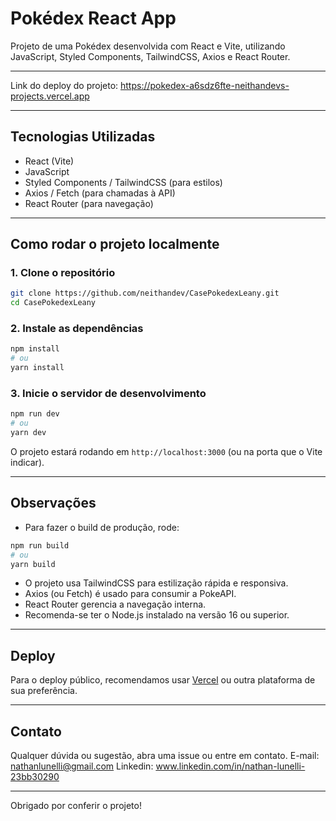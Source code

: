 # Pokédex React App

Projeto de uma Pokédex desenvolvida com React e Vite, utilizando JavaScript, Styled Components, TailwindCSS, Axios e React Router.

---

Link do deploy do projeto: https://pokedex-a6sdz6fte-neithandevs-projects.vercel.app

---

## Tecnologias Utilizadas

- React (Vite)
- JavaScript
- Styled Components / TailwindCSS (para estilos)
- Axios / Fetch (para chamadas à API)
- React Router (para navegação)

---

## Como rodar o projeto localmente

### 1. Clone o repositório

```bash
git clone https://github.com/neithandev/CasePokedexLeany.git
cd CasePokedexLeany
```

### 2. Instale as dependências

```bash
npm install
# ou
yarn install
```

### 3. Inicie o servidor de desenvolvimento

```bash
npm run dev
# ou
yarn dev
```

O projeto estará rodando em `http://localhost:3000` (ou na porta que o Vite indicar).

---

## Observações

- Para fazer o build de produção, rode:

```bash
npm run build
# ou
yarn build
```

- O projeto usa TailwindCSS para estilização rápida e responsiva.
- Axios (ou Fetch) é usado para consumir a PokeAPI.
- React Router gerencia a navegação interna.
- Recomenda-se ter o Node.js instalado na versão 16 ou superior.

---

## Deploy

Para o deploy público, recomendamos usar [Vercel](https://vercel.com/) ou outra plataforma de sua preferência.

---

## Contato

Qualquer dúvida ou sugestão, abra uma issue ou entre em contato.
E-mail: nathanlunelli@gmail.com
Linkedin: www.linkedin.com/in/nathan-lunelli-23bb30290

---

Obrigado por conferir o projeto!
